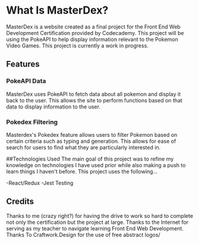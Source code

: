 # What Is MasterDex?

MasterDex is a website created as a final project for the Front End Web Development Certification provided by Codecademy. This project will be using the PokeAPI to help display information relevant to the Pokemon Video Games. This project is currently a work in progress.

## Features

### PokeAPI Data

MasterDex uses PokeAPI to fetch data about all pokemon and display it back to the user. This allows the site to perform functions based on that data to display information to the user.

### Pokedex Filtering

Masterdex's Pokedex feature allows users to filter Pokemon based on certain criteria such as typing and generation. This allows for ease of search for users to find what they are particularly interested in.

##Technologies Used
The main goal of this project was to refine my knowledge on technologies I have used prior while also making a push to learn things I haven't before. This project uses the following...

-React/Redux
-Jest Testing

## Credits
Thanks to me (crazy right?) for having the drive to work so hard to complete not only the certification but the project at large.
Thanks to the Internet for serving as my teacher to navigate learning Front End Web Development.
Thanks To Craftwork.Design for the use of free abstract logos/
